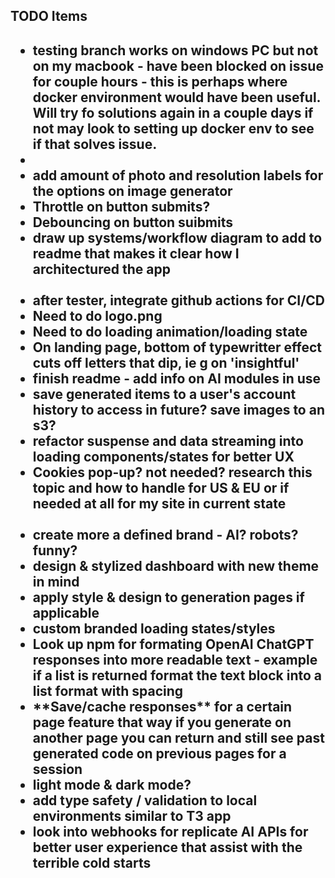 <h2>TODO Items <h2>
<ul>
<li>testing branch works on windows PC but not on my macbook - have been blocked on issue for couple hours - this is perhaps where docker environment would have been useful. Will try fo solutions again in a couple days if not may look to setting up docker env to see if that solves issue.<li>
<li>add amount of photo and resolution labels for the options on image generator</li>
<li>Throttle on button submits?</li>
<li>Debouncing on button suibmits</li>
<li>draw up systems/workflow diagram to add to readme that makes it clear how I architectured the app</li>

<br>
<li>after tester, integrate github actions for CI/CD</li>
<li>Need to do logo.png</li>
<li>Need to do loading animation/loading state</li>
<li>On landing page, bottom of typewritter effect cuts off letters that dip, ie g on 'insightful'</li>
<li>finish readme - add info on AI modules in use</li>
<li>save generated items to a user's account history to access in future? save images to an s3?</li>
<li>refactor suspense and data streaming into loading components/states for better UX</li>
<li>Cookies pop-up? not needed? research this topic and how to handle for US & EU or if needed at all for my site in current state</li>

<br>
<li>create more a defined brand - AI? robots? funny?</li>
<li>design & stylized dashboard with new theme in mind</li>
<li>apply style & design to generation pages if applicable</li>
<li>custom branded loading states/styles</li>
<li>Look up npm for formating OpenAI ChatGPT responses into more readable text - example if a list is returned format the text block into a list format with spacing</li>
<li>**Save/cache responses** for a certain page feature that way if you generate on another page you can return and still see past generated code on previous pages for a session</li>
<li>light mode & dark mode?</li>
<li>add type safety / validation to local environments similar to T3 app</li>
<li>look into webhooks for replicate AI APIs for better user experience that assist with the terrible cold starts</li>
</ul>
